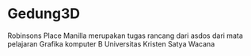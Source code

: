 # Gedung3D


  Robinsons Place Manilla merupakan tugas rancang dari asdos dari mata pelajaran Grafika komputer B Universitas Kristen Satya Wacana
